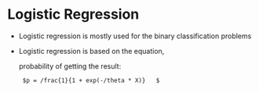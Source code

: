 # Logistic Regression 

* Logistic regression is mostly used for the binary classification problems

* Logistic regression is based on the equation,

   probability of getting the result:
    
    
       $p = /frac{1}{1 + exp(-/theta * X)}   $

